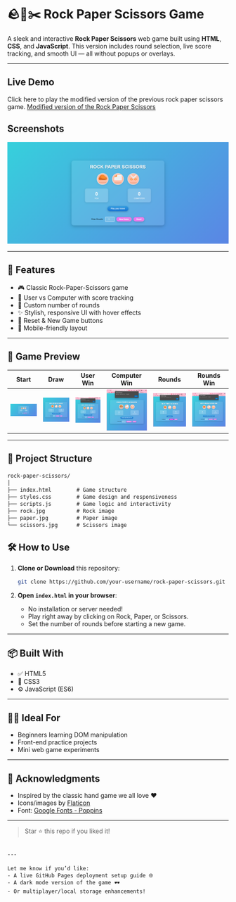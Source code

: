 # 🪨📄✂️ Rock Paper Scissors Game

A sleek and interactive **Rock Paper Scissors** web game built using **HTML**, **CSS**, and **JavaScript**. This version includes round selection, live score tracking, and smooth UI — all without popups or overlays.

---

## Live Demo
Click here to play the modified version of the previous rock paper scissors game.
[Modified version of the Rock Paper Scissors](https://joshb-hub.github.io/Modified-RockPaperScissors/)

## Screenshots
![RockPaperScissors Screenshot](start.png)

---

## 🚀 Features

- 🎮 Classic Rock-Paper-Scissors game
- 🧠 User vs Computer with score tracking
- 🔢 Custom number of rounds
- ✨ Stylish, responsive UI with hover effects
- 🔁 Reset & New Game buttons
- 📱 Mobile-friendly layout

---

## 📸 Game Preview

| Start | Draw | User Win | Computer Win | Rounds | Rounds Win |
|-------|------|---------|--------------|--------|------------|
| ![Start](start.png) | ![Draw](draw.png) | ![User Win](userwin.png) | ![Computer Win](computerwin.png) | ![Rounds](rounds.png) | ![Rounds Win](roundswin.png) |


---

## 📁 Project Structure

```
rock-paper-scissors/
│
├── index.html        # Game structure
├── styles.css        # Game design and responsiveness
├── scripts.js        # Game logic and interactivity
├── rock.jpg          # Rock image
├── paper.jpg         # Paper image
└── scissors.jpg      # Scissors image
```

## 🛠️ How to Use

1. **Clone or Download** this repository:
   ```bash
   git clone https://github.com/your-username/rock-paper-scissors.git
   ```

2. **Open `index.html` in your browser**:
   - No installation or server needed!
   - Play right away by clicking on Rock, Paper, or Scissors.
   - Set the number of rounds before starting a new game.

---

## 📦 Built With

- ✅ HTML5
- 🎨 CSS3
- ⚙️ JavaScript (ES6)

---

## 🧑‍🎓 Ideal For

- Beginners learning DOM manipulation
- Front-end practice projects
- Mini web game experiments

---

## 🙌 Acknowledgments

- Inspired by the classic hand game we all love ❤️
- Icons/images by [Flaticon](https://www.flaticon.com/)
- Font: [Google Fonts - Poppins](https://fonts.google.com/specimen/Poppins)

---

> Star ⭐ this repo if you liked it!
```

---

Let me know if you’d like:
- A live GitHub Pages deployment setup guide 🌐
- A dark mode version of the game 🕶️
- Or multiplayer/local storage enhancements!
